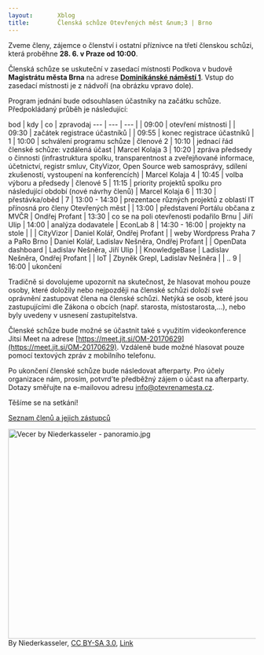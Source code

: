 ```yaml
---
layout:       Xblog
title:        Členská schůze Otevřených měst &num;3 | Brno
---
```

Zveme členy, zájemce o členství i ostatní příznivce na třetí členskou schůzi, která proběhne **28. 6. v Praze od 10:00**.

Členská schůze se uskutečnı́ v zasedacı́ mı́stnosti Podkova v budově **Magistrátu města Brna** na adrese **[Dominikánské náměstı́ 1](https://www.openstreetmap.org/?mlat=49.19381&mlon=16.60607#map=18/49.19381/16.60607)**. Vstup do zasedacı́ mı́stnosti je z nádvořı́ (na obrázku vpravo dole).

Program jednání bude odsouhlasen účastníky na začátku schůze. Předpokládaný průběh je následující:

bod | kdy | co | zpravodaj
--- | --- | --- |
 | 09:00 | otevření místnosti |
 | 09:30 | začátek registrace účastníků |
 | 09:55 | konec registrace účastníků |
1 | 10:00 | schválení programu schůze | členové
2 | 10:10 | jednacı́ řád členské schůze: vzdálená účast | Marcel Kolaja
3 | 10:20 | zpráva předsedy o činnosti (infrastruktura spolku, transparentnost a zveřejňované informace, účetnictví, registr smluv, CityVizor, Open Source web samosprávy, sdílení zkušeností, vystoupení na konferencích) | Marcel Kolaja
4 | 10:45 | volba výboru a předsedy | členové
5 | 11:15 | priority projektů spolku pro následující období (nové návrhy členů) | Marcel Kolaja
6 | 11:30 | přestávka/oběd |
7 | 13:00 - 14:30 | prezentace různých projektů z oblastí IT přínosná pro členy Otevřených měst |
 | 13:00 | představení Portálu občana z MVČR | Ondřej Profant
 | 13:30 | co se na poli otevřenosti podařilo Brnu | Jiří Ulip
 | 14:00 | analýza dodavatele | EconLab
8 | 14:30 - 16:00 | projekty na stole |
 | | CityVizor | Daniel Kolář, Ondřej Profant
 | | weby Wordpress Praha 7 a PaRo Brno | Daniel Kolář, Ladislav Nešněra, Ondřej Profant
 | | OpenData dashboard | Ladislav Nešněra, Jiří Ulip
 | | KnowledgeBase | Ladislav Nešněra, Ondřej Profant
 | | IoT | Zbyněk Grepl, Ladislav Nešněra
 | | ..
9 | 16:00 | ukončení

Tradičně si dovolujeme upozornit na skutečnost, že hlasovat mohou pouze osoby, které doložily nebo nejpozději na členské schůzi doložı́ své oprávněnı́ zastupovat člena na členské schůzi. Netýká se osob, které jsou zastupujı́cı́mi dle Zákona o obcı́ch (např. starosta, mı́stostarosta,...), nebo byly uvedeny v usnesenı́ zastupitelstva.

Členské schůze bude možné se účastnit také s využitı́m videokonference Jitsi Meet na adrese [https://meet.jit.si/OM-20170629](https://meet.jit.si/OM-20170629). Vzdáleně bude možné hlasovat pouze pomocı́ textových zpráv z mobilnı́ho telefonu.

Po ukončenı́ členské schůze bude následovat afterparty. Pro účely organizace nám, prosı́m, potvrd’te předběžný zájem o účast na afterparty. Dotazy směřujte na e-mailovou adresu  [info@otevrenamesta.cz](mailto:info@otevrenamesta.cz).

Těšíme se na setkání!



[Seznam členů a jejich zástupců](http://www.otevrenamesta.cz/clenstvi/#Seznam_členů)


<p><a href="https://commons.wikimedia.org/wiki/File:Vecer_by_Niederkasseler_-_panoramio.jpg#/media/File:Vecer_by_Niederkasseler_-_panoramio.jpg"><img src="https://upload.wikimedia.org/wikipedia/commons/d/dd/Vecer_by_Niederkasseler_-_panoramio.jpg" alt="Vecer by Niederkasseler - panoramio.jpg" width="640" height="427"></a><br>By Niederkasseler, <a href="http://creativecommons.org/licenses/by-sa/3.0" title="Creative Commons Attribution-Share Alike 3.0">CC BY-SA 3.0</a>, <a href="https://commons.wikimedia.org/w/index.php?curid=55989995">Link</a></p>